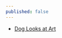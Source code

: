 ```yaml
---
published: false
---
```

- [Dog Looks at Art](https://g.redditmedia.com/QIyYFDjlZ-f8ePIl8NuIY481PJy8YYI-lIXruDtTKCM.gif?fm=mp4&mp4-fragmented=false&s=23264e00b2f523c8463f74076589c283)